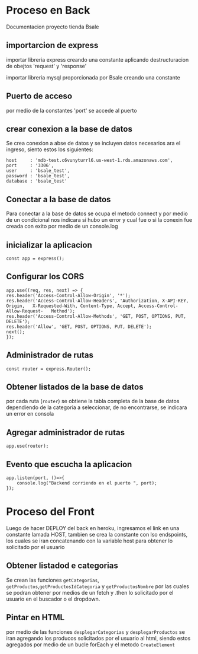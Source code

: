 # Proceso en Back

Documentacion proyecto tienda Bsale

## importarcion de express

importar libreria express creando una constante aplicando destructuracion de obejtos 'request' y 'response'

importar libreria mysql proporcionada por Bsale creando una constante 

## Puerto de acceso

por medio de la constantes 'port' se accede al puerto

## crear conexion a la base de datos

Se crea conexion a abse de datos y se incluyen datos necesarios ara el ingreso, siento estos los siguientes:
    
    host     : 'mdb-test.c6vunyturrl6.us-west-1.rds.amazonaws.com',
    port     : '3306',
    user     : 'bsale_test',
    password : 'bsale_test',
    database : 'bsale_test'
   

## Conectar a la base de datos

Para conectar a la base de datos se ocupa el metodo connect y por medio de un condicional nos indicara si hubo un error y cual fue o si la conexin fue creada con exito por medio de un console.log

## inicializar la aplicacion

    const app = express();
    
## Configurar los CORS

    app.use((req, res, next) => {
	res.header('Access-Control-Allow-Origin', '*');
	res.header('Access-Control-Allow-Headers', 'Authorization, X-API-KEY, Origin, 	X-Requested-With, Content-Type, Accept, Access-Control-Allow-Request-	Method');
	res.header('Access-Control-Allow-Methods', 'GET, POST, OPTIONS, PUT, 	DELETE');
	res.header('Allow', 'GET, POST, OPTIONS, PUT, DELETE');
	next();
    });

## Administrador de rutas

	const router = express.Router();
	
## Obtener listados de la base de datos

por cada ruta (`router`) se obtiene la tabla completa de la base de datos dependiendo de la categoria a seleccionar, de no encontrarse, se indicara un error en consola

## Agregar administrador de rutas
	
	app.use(router);
	
## Evento que escucha la aplicacion

	app.listen(port, ()=>{
    	console.log("Backend corriendo en el puerto ", port);	
	});

# Proceso del Front

Luego de hacer DEPLOY del back en heroku, ingresamos el link en una constante lamada HOST,
tambien se crea la constante con lso endspoints, los cuales se iran concatenando con la variable host para obtener lo solicitado por el usuario

## Obtener listadod e categorias

Se crean las funciones `getCategorias`, `getProductos`,`getProductosIdCategoria` y `getProductosNombre` por las cuales se podran obtener por medios de un fetch y .then lo solicitado por el usuario en el buscador o el dropdown.

## Pintar en HTML

por medio de las funciones `desplegarCategorias` y `desplegarProductos` se iran agregando los producos solicitados por el usuario al html, siendo estos agregados por medio de un bucle forEach y el metodo `CreateElement`


